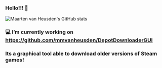 ### Hello!!! 👋
![Maarten van Heusden's GitHub stats](https://github-readme-stats.vercel.app/api?username=mmvanheusden&show_icons=true&theme=synthwave)
### 💻  I’m currently working on https://github.com/mmvanheusden/DepotDownloaderGUI
### Its a graphical tool able to download older versions of Steam games!
